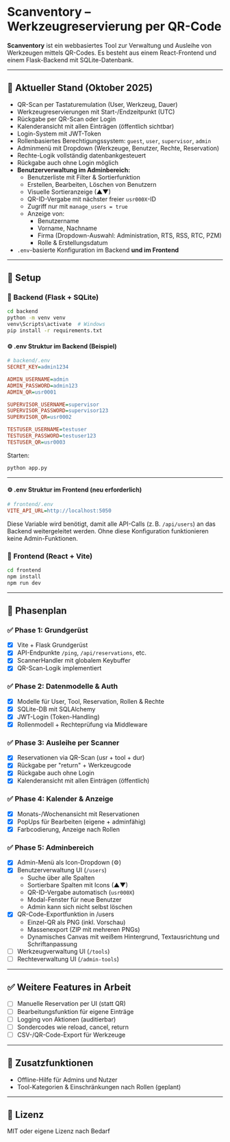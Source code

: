 # Scanventory – Werkzeugreservierung per QR-Code

**Scanventory** ist ein webbasiertes Tool zur Verwaltung und Ausleihe von Werkzeugen mittels QR-Codes. Es besteht aus einem React-Frontend und einem Flask-Backend mit SQLite-Datenbank.

---

## 📆 Aktueller Stand (Oktober 2025)

- QR-Scan per Tastaturemulation (User, Werkzeug, Dauer)
- Werkzeugreservierungen mit Start-/Endzeitpunkt (UTC)
- Rückgabe per QR-Scan oder Login
- Kalenderansicht mit allen Einträgen (öffentlich sichtbar)
- Login-System mit JWT-Token
- Rollenbasiertes Berechtigungssystem: `guest`, `user`, `supervisor`, `admin`
- Adminmenü mit Dropdown (Werkzeuge, Benutzer, Rechte, Reservation)
- Rechte-Logik vollständig datenbankgesteuert
- Rückgabe auch ohne Login möglich
- **Benutzerverwaltung im Adminbereich:**
  - Benutzerliste mit Filter & Sortierfunktion
  - Erstellen, Bearbeiten, Löschen von Benutzern
  - Visuelle Sortieranzeige (▲▼)
  - QR-ID-Vergabe mit nächster freier `usr000X`-ID
  - Zugriff nur mit `manage_users = true`
  - Anzeige von:
    - Benutzername
    - Vorname, Nachname
    - Firma (Dropdown-Auswahl: Administration, RTS, RSS, RTC, PZM)
    - Rolle & Erstellungsdatum
- `.env`-basierte Konfiguration im Backend **und im Frontend**

---

## 🔧 Setup

### 🔹 Backend (Flask + SQLite)

```bash
cd backend
python -m venv venv
venv\Scripts\activate  # Windows
pip install -r requirements.txt
```

#### ⚙️ .env Struktur im Backend (Beispiel)

```ini
# backend/.env
SECRET_KEY=admin1234

ADMIN_USERNAME=admin
ADMIN_PASSWORD=admin123
ADMIN_QR=usr0001

SUPERVISOR_USERNAME=supervisor
SUPERVISOR_PASSWORD=supervisor123
SUPERVISOR_QR=usr0002

TESTUSER_USERNAME=testuser
TESTUSER_PASSWORD=testuser123
TESTUSER_QR=usr0003
```

Starten:

```bash
python app.py
```

---

#### ⚙️ .env Struktur im Frontend (neu erforderlich)

```ini
# frontend/.env
VITE_API_URL=http://localhost:5050
```

Diese Variable wird benötigt, damit alle API-Calls (z. B. `/api/users`) an das Backend weitergeleitet werden. Ohne diese Konfiguration funktionieren keine Admin-Funktionen.

### 🔹 Frontend (React + Vite)

```bash
cd frontend
npm install
npm run dev
```

---

## 🚧 Phasenplan

### ✅ Phase 1: Grundgerüst

- [x] Vite + Flask Grundgerüst
- [x] API-Endpunkte `/ping`, `/api/reservations`, etc.
- [x] ScannerHandler mit globalem Keybuffer
- [x] QR-Scan-Logik implementiert

### ✅ Phase 2: Datenmodelle & Auth

- [x] Modelle für User, Tool, Reservation, Rollen & Rechte
- [x] SQLite-DB mit SQLAlchemy
- [x] JWT-Login (Token-Handling)
- [x] Rollenmodell + Rechteprüfung via Middleware

### ✅ Phase 3: Ausleihe per Scanner

- [x] Reservationen via QR-Scan (usr + tool + dur)
- [x] Rückgabe per "return" + Werkzeugcode
- [x] Rückgabe auch ohne Login
- [x] Kalenderansicht mit allen Einträgen (öffentlich)

### ✅ Phase 4: Kalender & Anzeige

- [x] Monats-/Wochenansicht mit Reservationen
- [x] PopUps für Bearbeiten (eigene + adminfähig)
- [x] Farbcodierung, Anzeige nach Rollen

### ✅ Phase 5: Adminbereich

- [x] Admin-Menü als Icon-Dropdown (⚙️)
- [x] Benutzerverwaltung UI (`/users`)
  - Suche über alle Spalten
  - Sortierbare Spalten mit Icons (▲▼)
  - QR-ID-Vergabe automatisch (`usr000X`)
  - Modal-Fenster für neue Benutzer
  - Admin kann sich nicht selbst löschen
- [x] QR-Code-Exportfunktion in /users
  - Einzel-QR als PNG (inkl. Vorschau)
  - Massenexport (ZIP mit mehreren PNGs)
  - Dynamisches Canvas mit weißem Hintergrund, Textausrichtung und Schriftanpassung
- [ ] Werkzeugverwaltung UI (`/tools`)
- [ ] Rechteverwaltung UI (`/admin-tools`)

---

## ✅ Weitere Features in Arbeit

- [ ] Manuelle Reservation per UI (statt QR)
- [ ] Bearbeitungsfunktion für eigene Einträge
- [ ] Logging von Aktionen (auditierbar)
- [ ] Sondercodes wie reload, cancel, return
- [ ] CSV-/QR-Code-Export für Werkzeuge

---

## 🔲 Zusatzfunktionen

- Offline-Hilfe für Admins und Nutzer
- Tool-Kategorien & Einschränkungen nach Rollen (geplant)

---

## 📄 Lizenz

MIT oder eigene Lizenz nach Bedarf
